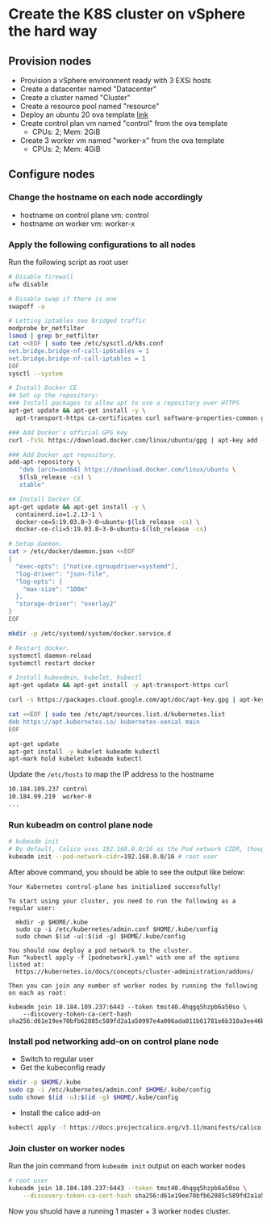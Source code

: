# Create the K8S cluster on vSphere the hard way

## Provision nodes

- Provision a vSphere environment ready with 3 EXSi hosts
- Create a datacenter named "Datacenter"
- Create a cluster named "Cluster"
- Create a resource pool named "resource"
- Deploy an ubuntu 20 ova template [link](https://cloud-images.ubuntu.com/focal/current/)
- Create control plan vm named "control" from the ova template
  - CPUs: 2; Mem: 2GiB
- Create 3 worker vm named "worker-x" from the ova template
  - CPUs: 2; Mem: 4GiB

## Configure nodes

### Change the hostname on each node accordingly

- hostname on control plane vm: control
- hostname on worker vm: worker-x

### Apply the following configurations to all nodes
  
Run the following script as root user

``` bash
# Disable firewall
ufw disable

# Disable swap if there is one
swapoff -a

# Letting iptables see bridged traffic
modprobe br_netfilter
lsmod | grep br_netfilter
cat <<EOF | sudo tee /etc/sysctl.d/k8s.conf
net.bridge.bridge-nf-call-ip6tables = 1
net.bridge.bridge-nf-call-iptables = 1
EOF
sysctl --system

# Install Docker CE
## Set up the repository:
### Install packages to allow apt to use a repository over HTTPS
apt-get update && apt-get install -y \
  apt-transport-https ca-certificates curl software-properties-common gnupg2

### Add Docker’s official GPG key
curl -fsSL https://download.docker.com/linux/ubuntu/gpg | apt-key add -

### Add Docker apt repository.
add-apt-repository \
   "deb [arch=amd64] https://download.docker.com/linux/ubuntu \
   $(lsb_release -cs) \
   stable"

## Install Docker CE.
apt-get update && apt-get install -y \
  containerd.io=1.2.13-1 \
  docker-ce=5:19.03.8~3-0~ubuntu-$(lsb_release -cs) \
  docker-ce-cli=5:19.03.8~3-0~ubuntu-$(lsb_release -cs)

# Setup daemon.
cat > /etc/docker/daemon.json <<EOF
{
  "exec-opts": ["native.cgroupdriver=systemd"],
  "log-driver": "json-file",
  "log-opts": {
    "max-size": "100m"
  },
  "storage-driver": "overlay2"
}
EOF

mkdir -p /etc/systemd/system/docker.service.d

# Restart docker.
systemctl daemon-reload
systemctl restart docker

# Install kubeadmin, kubelet, kubectl
apt-get update && apt-get install -y apt-transport-https curl

curl -s https://packages.cloud.google.com/apt/doc/apt-key.gpg | apt-key add -

cat <<EOF | sudo tee /etc/apt/sources.list.d/kubernetes.list
deb https://apt.kubernetes.io/ kubernetes-xenial main
EOF

apt-get update
apt-get install -y kubelet kubeadm kubectl
apt-mark hold kubelet kubeadm kubectl
```

Update the `/etc/hosts` to map the IP address to the hostname

``` bash
10.184.109.237 control
10.184.99.219  worker-0
...
```

### Run kubeadm on control plane node

``` bash
# kubeadm init
# By default, Calico uses 192.168.0.0/16 as the Pod network CIDR, though this can be configured in the calico.yaml file. For Calico to work correctly, you need to pass this same CIDR to the kubeadm init command using the
kubeadm init --pod-network-cidr=192.168.0.0/16 # root user
```

After above command, you should be able to see the output like below:

``` text
Your Kubernetes control-plane has initialized successfully!

To start using your cluster, you need to run the following as a regular user:

  mkdir -p $HOME/.kube
  sudo cp -i /etc/kubernetes/admin.conf $HOME/.kube/config
  sudo chown $(id -u):$(id -g) $HOME/.kube/config

You should now deploy a pod network to the cluster.
Run "kubectl apply -f [podnetwork].yaml" with one of the options listed at:
  https://kubernetes.io/docs/concepts/cluster-administration/addons/

Then you can join any number of worker nodes by running the following on each as root:

kubeadm join 10.184.109.237:6443 --token tmst40.4hqgq5hzpb6a50so \
    --discovery-token-ca-cert-hash sha256:d61e19ee70bfb62085c589fd2a1a50997e4a006ada011b61781e6b310a3ee46b

```

### Install pod networking add-on on control plane node

- Switch to regular user
- Get the kubeconfig ready

``` bash
mkdir -p $HOME/.kube
sudo cp -i /etc/kubernetes/admin.conf $HOME/.kube/config
sudo chown $(id -u):$(id -g) $HOME/.kube/config
```

- Install the calico add-on

``` bash
kubectl apply -f https://docs.projectcalico.org/v3.11/manifests/calico.yaml
```

### Join cluster on worker nodes

Run the join command from `kubeadm init` output on each worker nodes

``` bash
# root user
kubeadm join 10.184.109.237:6443 --token tmst40.4hqgq5hzpb6a50so \
    --discovery-token-ca-cert-hash sha256:d61e19ee70bfb62085c589fd2a1a50997e4a006ada011b61781e6b310a3ee46b
```

Now you shuold have a running 1 master + 3 worker nodes cluster.